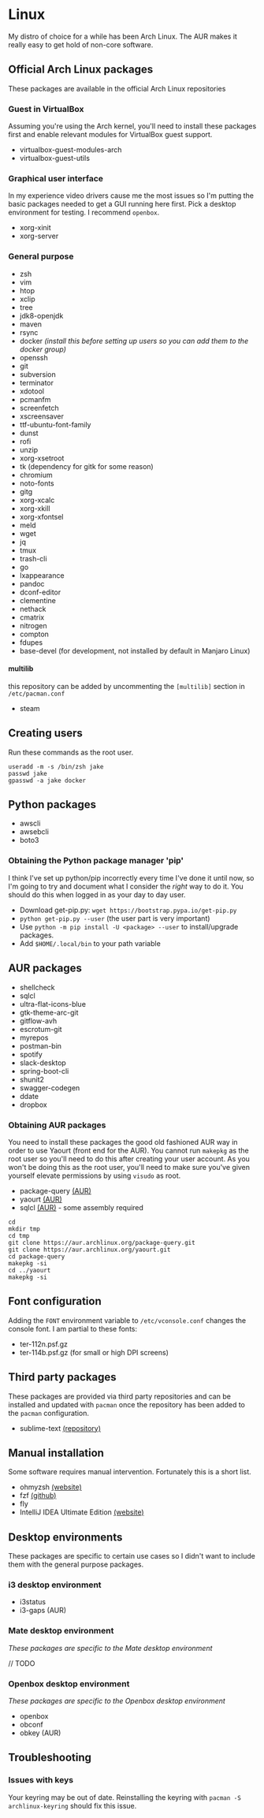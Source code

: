 # Linux

My distro of choice for a while has been Arch Linux. The AUR makes it really easy to get hold of non-core software.

## Official Arch Linux packages

These packages are available in the official Arch Linux repositories

### Guest in VirtualBox

Assuming you're using the Arch kernel, you'll need to install these packages first and enable relevant modules for VirtualBox guest support.

- virtualbox-guest-modules-arch
- virtualbox-guest-utils

### Graphical user interface

In my experience video drivers cause me the most issues so I'm putting the basic packages needed to get a GUI running here first. Pick a desktop environment for testing. I recommend `openbox`.

- xorg-xinit
- xorg-server

### General purpose

- zsh
- vim
- htop
- xclip
- tree
- jdk8-openjdk
- maven
- rsync
- docker _(install this before setting up users so you can add them to the docker group)_
- openssh
- git
- subversion
- terminator
- xdotool
- pcmanfm
- screenfetch
- xscreensaver
- ttf-ubuntu-font-family
- dunst
- rofi
- unzip
- xorg-xsetroot
- tk (dependency for gitk for some reason)
- chromium
- noto-fonts
- gitg
- xorg-xcalc
- xorg-xkill
- xorg-xfontsel
- meld
- wget
- jq
- tmux
- trash-cli
- go
- lxappearance
- pandoc
- dconf-editor
- clementine
- nethack
- cmatrix
- nitrogen
- compton
- fdupes
- base-devel (for development, not installed by default in Manjaro Linux)

#### multilib

this repository can be added by uncommenting the `[multilib]` section in `/etc/pacman.conf`

- steam

## Creating users

Run these commands as the root user.

```
useradd -m -s /bin/zsh jake
passwd jake
gpasswd -a jake docker
```

## Python packages

- awscli
- awsebcli
- boto3

### Obtaining the Python package manager 'pip'

I think I've set up python/pip incorrectly every time I've done it until now, so I'm going to try and document what I consider the _right_ way to do it. You should do this when logged in as your day to day user.

- Download get-pip.py: `wget https://bootstrap.pypa.io/get-pip.py`
- `python get-pip.py --user` (the user part is very important)
- Use `python -m pip install -U <package> --user` to install/upgrade packages.
- Add `$HOME/.local/bin` to your path variable

## AUR packages

- shellcheck
- sqlcl
- ultra-flat-icons-blue
- gtk-theme-arc-git
- gitflow-avh
- escrotum-git
- myrepos
- postman-bin
- spotify
- slack-desktop
- spring-boot-cli
- shunit2
- swagger-codegen
- ddate
- dropbox

### Obtaining AUR packages

You need to install these packages the good old fashioned AUR way in order to use Yaourt (front end for the AUR). You cannot run `makepkg` as the root user so you'll need to do this after creating your user account. As you won't be doing this as the root user, you'll need to make sure you've given yourself elevate permissions by using `visudo` as root.

- package-query [(AUR)](https://aur.archlinux.org/package-query.git)
- yaourt [(AUR)](https://aur.archlinux.org/yaourt.git)
- sqlcl [(AUR)](https://aur.archlinux.org/sqlcl.git) - some assembly required

```
cd
mkdir tmp
cd tmp
git clone https://aur.archlinux.org/package-query.git
git clone https://aur.archlinux.org/yaourt.git
cd package-query
makepkg -si
cd ../yaourt
makepkg -si
```

## Font configuration

Adding the `FONT` environment variable to `/etc/vconsole.conf` changes the console font. I am partial to these fonts:
- ter-112n.psf.gz
- ter-114b.psf.gz (for small or high DPI screens)

## Third party packages

These packages are provided via third party repositories and can be installed and updated with `pacman` once the repository has been added to the `pacman` configuration.

- sublime-text [(repository)](https://www.sublimetext.com/docs/3/linux_repositories.html#pacman)

## Manual installation

Some software requires manual intervention. Fortunately this is a short list.

- ohmyzsh [(website)](http://ohmyz.sh/)
- fzf [(github)](https://github.com/junegunn/fzf/)
- fly
- IntelliJ IDEA Ultimate Edition [(website)](https://www.jetbrains.com/idea/download/)

## Desktop environments

These packages are specific to certain use cases so I didn't want to include them with the general purpose packages.

### i3 desktop environment

- i3status
- i3-gaps (AUR)

### Mate desktop environment

_These packages are specific to the Mate desktop environment_

// TODO

### Openbox desktop environment

_These packages are specific to the Openbox desktop environment_

- openbox
- obconf
- obkey (AUR)

## Troubleshooting

### Issues with keys

Your keyring may be out of date. Reinstalling the keyring with `pacman -S archlinux-keyring` should fix this issue.
